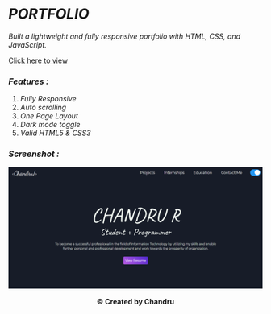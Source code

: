 # **_PORTFOLIO_**

_Built a lightweight and fully responsive portfolio with HTML, CSS, and JavaScript._

[Click here to view](https://chandru3493.github.io/Portfolio/)

### **_Features :_**

1. _Fully Responsive_
2. _Auto scrolling_
3. _One Page Layout_
4. _Dark mode toggle_
5. _Valid HTML5 & CSS3_

### **_Screenshot :_**

<p align="center">
<img src="images\Screenshot.png" width="700" />
 </p>

 <p align="center"><b>© Created by Chandru</b>
